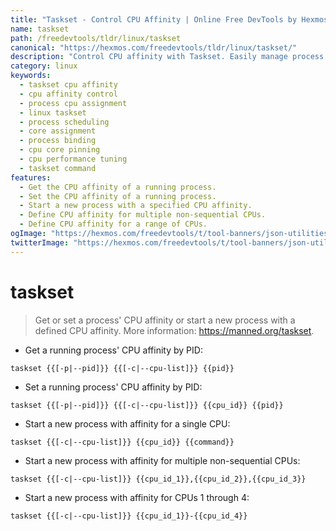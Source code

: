 ```yaml
---
title: "Taskset - Control CPU Affinity | Online Free DevTools by Hexmos"
name: taskset
path: /freedevtools/tldr/linux/taskset
canonical: "https://hexmos.com/freedevtools/tldr/linux/taskset/"
description: "Control CPU affinity with Taskset. Easily manage process CPU assignments for optimal performance and resource allocation. Free online tool, no registration required."
category: linux
keywords:
  - taskset cpu affinity
  - cpu affinity control
  - process cpu assignment
  - linux taskset
  - process scheduling
  - core assignment
  - process binding
  - cpu core pinning
  - cpu performance tuning
  - taskset command
features:
  - Get the CPU affinity of a running process.
  - Set the CPU affinity of a running process.
  - Start a new process with a specified CPU affinity.
  - Define CPU affinity for multiple non-sequential CPUs.
  - Define CPU affinity for a range of CPUs.
ogImage: "https://hexmos.com/freedevtools/t/tool-banners/json-utilities-banner.png"
twitterImage: "https://hexmos.com/freedevtools/t/tool-banners/json-utilities-banner.png"
---
```


# taskset

> Get or set a process' CPU affinity or start a new process with a defined CPU affinity.
> More information: <https://manned.org/taskset>.

- Get a running process' CPU affinity by PID:

`taskset {{[-p|--pid]}} {{[-c|--cpu-list]}} {{pid}}`

- Set a running process' CPU affinity by PID:

`taskset {{[-p|--pid]}} {{[-c|--cpu-list]}} {{cpu_id}} {{pid}}`

- Start a new process with affinity for a single CPU:

`taskset {{[-c|--cpu-list]}} {{cpu_id}} {{command}}`

- Start a new process with affinity for multiple non-sequential CPUs:

`taskset {{[-c|--cpu-list]}} {{cpu_id_1}},{{cpu_id_2}},{{cpu_id_3}}`

- Start a new process with affinity for CPUs 1 through 4:

`taskset {{[-c|--cpu-list]}} {{cpu_id_1}}-{{cpu_id_4}}`
